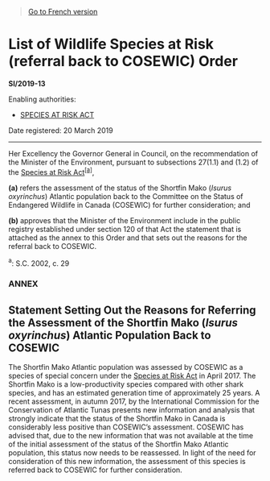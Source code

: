 > [Go to French version](/fr/Règlements/Textes%20réglementaires/2019/13.md)

# List of Wildlife Species at Risk (referral back to COSEWIC) Order

**SI/2019-13**

Enabling authorities: 
- [SPECIES AT RISK ACT](/en/Acts/Statutes%20of%20Canada/2002/c.%2029.md)

Date registered: 20 March 2019

----------

Her Excellency the Governor General in Council, on the recommendation of the Minister of the Environment, pursuant to subsections 27(1.1) and (1.2) of the [Species at Risk Act](/en/Acts/Statutes%20of%20Canada/2002/c.%2029.md)<sup><a href='#fn_81000-2-3574-E_hq_23132'>[a]</a></sup>,

**(a)** refers the assessment of the status of the Shortfin Mako (*Isurus oxyrinchus*) Atlantic population back to the Committee on the Status of Endangered Wildlife in Canada (COSEWIC) for further consideration; and



**(b)** approves that the Minister of the Environment include in the public registry established under section 120 of that Act the statement that is attached as the annex to this Order and that sets out the reasons for the referral back to COSEWIC.





<a name='fn_81000-2-3574-E_hq_23132'><sup>a</sup></a>: S.C. 2002, c. 29<br />


### **ANNEX** 
## Statement Setting Out the Reasons for Referring the Assessment of the Shortfin Mako (*Isurus oxyrinchus*) Atlantic Population Back to COSEWIC
The Shortfin Mako Atlantic population was assessed by COSEWIC as a species of special concern under the [Species at Risk Act](/en/Acts/Statutes%20of%20Canada/2002/c.%2029.md) in April 2017. The Shortfin Mako is a low-productivity species compared with other shark species, and has an estimated generation time of approximately 25 years. A recent assessment, in autumn 2017, by the International Commission for the Conservation of Atlantic Tunas presents new information and analysis that strongly indicate that the status of the Shortfin Mako in Canada is considerably less positive than COSEWIC’s assessment. COSEWIC has advised that, due to the new information that was not available at the time of the initial assessment of the status of the Shortfin Mako Atlantic population, this status now needs to be reassessed. In light of the need for consideration of this new information, the assessment of this species is referred back to COSEWIC for further consideration.



